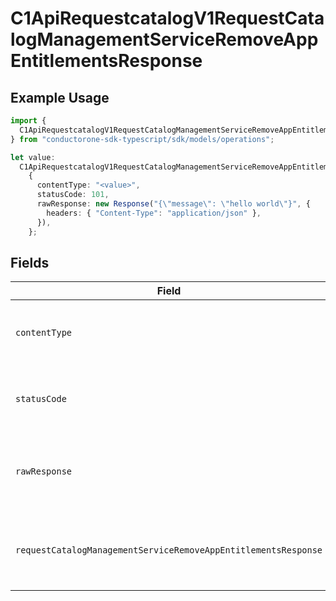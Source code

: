 # C1ApiRequestcatalogV1RequestCatalogManagementServiceRemoveAppEntitlementsResponse

## Example Usage

```typescript
import {
  C1ApiRequestcatalogV1RequestCatalogManagementServiceRemoveAppEntitlementsResponse,
} from "conductorone-sdk-typescript/sdk/models/operations";

let value:
  C1ApiRequestcatalogV1RequestCatalogManagementServiceRemoveAppEntitlementsResponse =
    {
      contentType: "<value>",
      statusCode: 101,
      rawResponse: new Response("{\"message\": \"hello world\"}", {
        headers: { "Content-Type": "application/json" },
      }),
    };
```

## Fields

| Field                                                                                                                                                             | Type                                                                                                                                                              | Required                                                                                                                                                          | Description                                                                                                                                                       |
| ----------------------------------------------------------------------------------------------------------------------------------------------------------------- | ----------------------------------------------------------------------------------------------------------------------------------------------------------------- | ----------------------------------------------------------------------------------------------------------------------------------------------------------------- | ----------------------------------------------------------------------------------------------------------------------------------------------------------------- |
| `contentType`                                                                                                                                                     | *string*                                                                                                                                                          | :heavy_check_mark:                                                                                                                                                | HTTP response content type for this operation                                                                                                                     |
| `statusCode`                                                                                                                                                      | *number*                                                                                                                                                          | :heavy_check_mark:                                                                                                                                                | HTTP response status code for this operation                                                                                                                      |
| `rawResponse`                                                                                                                                                     | [Response](https://developer.mozilla.org/en-US/docs/Web/API/Response)                                                                                             | :heavy_check_mark:                                                                                                                                                | Raw HTTP response; suitable for custom response parsing                                                                                                           |
| `requestCatalogManagementServiceRemoveAppEntitlementsResponse`                                                                                                    | [shared.RequestCatalogManagementServiceRemoveAppEntitlementsResponse](../../../sdk/models/shared/requestcatalogmanagementserviceremoveappentitlementsresponse.md) | :heavy_minus_sign:                                                                                                                                                | Empty response with a status code indicating success                                                                                                              |